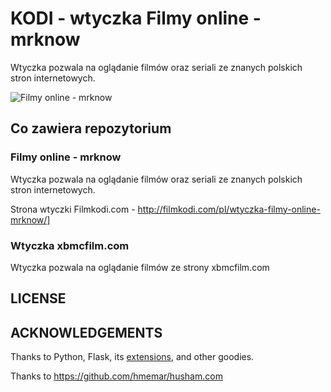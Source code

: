 # KODI - wtyczka Filmy online - mrknow

Wtyczka pozwala na oglądanie filmów oraz seriali ze znanych polskich stron internetowych.


![Filmy online - mrknow](http://filmkodi.com/wp-content/uploads/2015/08/mrknow.png)

## Co zawiera repozytorium

### Filmy online - mrknow
Wtyczka pozwala na oglądanie filmów oraz seriali ze znanych polskich stron internetowych.

Strona wtyczki Filmkodi.com - http://filmkodi.com/pl/wtyczka-filmy-online-mrknow/]

### Wtyczka xbmcfilm.com
Wtyczka pozwala na oglądanie filmów ze strony xbmcfilm.com


## LICENSE


## ACKNOWLEDGEMENTS

Thanks to Python, Flask, its [extensions](http://flask.pocoo.org/extensions/), and other goodies.

Thanks to https://github.com/hmemar/husham.com
